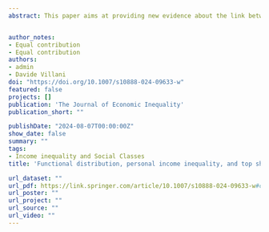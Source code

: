 ```yaml
---
abstract: This paper aims at providing new evidence about the link between personal and functional distribution and top-shares composition. We apply a novel class scheme based on two key features of contemporary capitalism i.e., individuals/households receiving multiple types of incomes, and the role of managers. The empirical application in Germany, Spain, and Italy over the period 2000-2017 reveals two main results. First, we observe a direct link between personal and functional distributions. In particular, a marginal increase in wages received by labourers would reduce inequality, whereas those received by capitalist households would increasing it. Second, we find that a significant portion of labour income at the top of the income distribution corresponds to wages received by capitalist households. We conclude that although the linear correspondence between income source and class location is more blurred today than it was 200 years ago, a class divide is still clear.


author_notes:
- Equal contribution
- Equal contribution
authors:
- admin
- Davide Villani
doi: "https://doi.org/10.1007/s10888-024-09633-w"
featured: false
projects: []
publication: 'The Journal of Economic Inequality'
publication_short: ""

publishDate: "2024-08-07T00:00:00Z"
show_date: false
summary: ""
tags: 
- Income inequality and Social Classes
title: 'Functional distribution, personal income inequality, and top shares of income: do social classes still matter?'

url_dataset: ""
url_pdf: https://link.springer.com/article/10.1007/s10888-024-09633-w#citeas
url_poster: ""
url_project: ""
url_source: ""
url_video: ""
---
```




